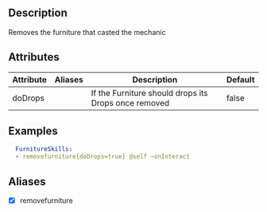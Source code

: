 ## Description
Removes the furniture that casted the mechanic

## Attributes
| Attribute      | Aliases     | Description                                             | Default |
|----------------|-------------|---------------------------------------------------------|----------|
| doDrops        |             | If the Furniture should drops its Drops once removed    | false    |

## Examples
```yaml
  FurnitureSkills:
  - removefurniture{doDrops=true} @self ~onInteract
```

## Aliases
- [x] removefurniture